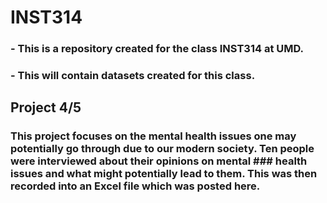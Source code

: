 # INST314
### - This is a repository created for the class INST314 at UMD.
### - This will contain datasets created for this class.

## Project 4/5
### This project focuses on the mental health issues one may potentially go through due to our modern society. Ten people were interviewed about their opinions on mental ### health issues and what might potentially lead to them. This was then recorded into an Excel file which was posted here.
